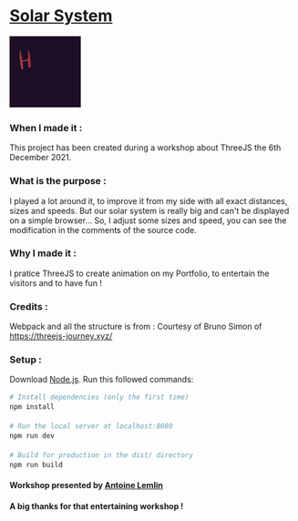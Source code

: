 # [Solar System](https://lucasielli.github.io/SolarSystem/)

<img src="./resources/images/helloworld.webp" width="125" height="125"/>

### When I made it :

This project has been created during a workshop about ThreeJS the 6th December 2021.

### What is the purpose :

I played a lot around it, to improve it from my side with all exact distances, sizes and speeds. But our solar system is really big and can't be displayed on a simple browser... So, I adjust some sizes and speed, you can see the modification in the comments of the source code.

### Why I made it :

I pratice ThreeJS to create animation on my Portfolio, to entertain the visitors and to have fun !

### Credits :

Webpack and all the structure is from : Courtesy of Bruno Simon of https://threejs-journey.xyz/

### Setup :

Download [Node.js](https://nodejs.org/en/download/).
Run this followed commands:

```bash
# Install dependencies (only the first time)
npm install

# Run the local server at localhost:8080
npm run dev

# Build for production in the dist/ directory
npm run build
```

#### Workshop presented by [Antoine Lemlin](https://github.com/AntoineLemlin)

#### A big thanks for that entertaining workshop !
